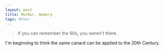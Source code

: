 ```yaml
---
layout: post
title: Murmur, memory
tags: #tour
--- 
```


> If you can remember the 60s, you weren't there.

I'm beginning to think the same canard can be applied to the 20th Century.